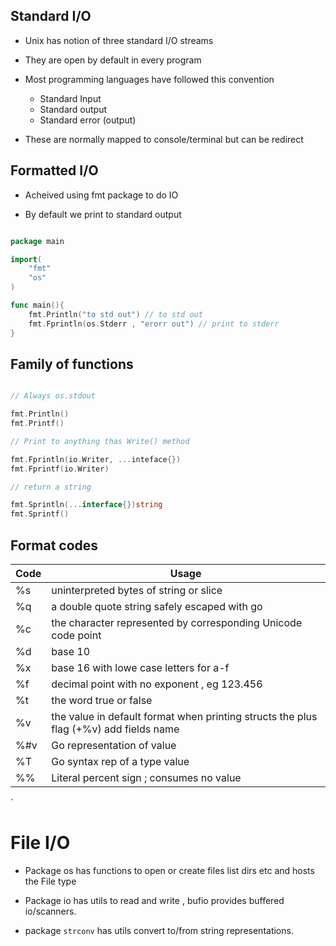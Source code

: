 ## Standard I/O

- Unix has notion of three standard I/O streams

- They are open by default in every program

- Most programming languages have followed this convention
    - Standard Input
    - Standard output
    - Standard error (output)

- These are normally mapped to console/terminal but can be redirect


## Formatted I/O

- Acheived using fmt package to do IO

- By default we print to standard output

```go

package main

import(
    "fmt"
    "os"
)

func main(){
    fmt.Println("to std out") // to std out
    fmt.Fprintln(os.Stderr , "erorr out") // print to stderr
}

```

## Family of functions

```go

// Always os.stdout

fmt.Println()
fmt.Printf()

// Print to anything thas Write() method

fmt.Fprintln(io.Writer, ...inteface{})
fmt.Fprintf(io.Writer)

// return a string

fmt.Sprintln(...interface{})string
fmt.Sprintf()

```

## Format codes


|Code| Usage  |
|-----------|--------|
| %s | uninterpreted bytes of string or slice|
|%q| a double quote string safely escaped with go|
|%c|the character represented by corresponding Unicode code point|
|%d|base 10|
|%x|base 16 with lowe case letters for a-f|
|%f|decimal point with no exponent , eg 123.456|
|%t| the word true or false|
|%v| the value in default format when printing structs the plus flag (+%v) add fields name
|%#v| Go representation of value
|%T| Go syntax rep of a type value|
| %%| Literal percent sign ; consumes no value|

`

# File I/O

- Package os has functions to open or create files list dirs etc and hosts the File type

- Package io has utils to read and write , bufio provides buffered io/scanners.

- package ``strconv`` has utils convert to/from string representations.

